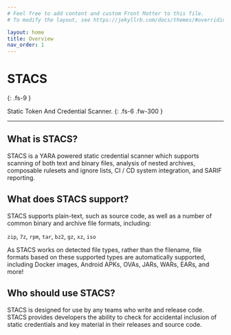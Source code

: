 ```yaml
---
# Feel free to add content and custom Front Matter to this file.
# To modify the layout, see https://jekyllrb.com/docs/themes/#overriding-theme-defaults

layout: home
title: Overview
nav_order: 1
---
```


# STACS
{: .fs-9 }

Static Token And Credential Scanner.
{: .fs-6 .fw-300 }

---

## What is STACS?

STACS is a YARA powered static credential scanner which supports scanning of both text
and binary files, analysis of nested archives, composable rulesets and ignore lists,
CI / CD system integration, and SARIF reporting.

## What does STACS support?

STACS supports plain-text, such as source code, as well as a number of common binary and
archive file formats, including:

`zip`, `7z`, `rpm`, `tar`, `bz2`, `gz`, `xz`, `iso`

As STACS works on detected file types, rather than the filename, file formats based on
these supported types are automatically supported, including Docker images, Android
APKs, OVAs, JARs, WARs, EARs, and more!

## Who should use STACS?

STACS is designed for use by any teams who write and release code. STACS provides
developers the ability to check for accidental inclusion of static credentials and key
material in their releases and source code.
